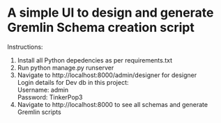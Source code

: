# A simple UI to design and generate Gremlin Schema creation script

Instructions:  
1) Install all Python depedencies as per requirements.txt  
2) Run python manage.py runserver  
3) Navigate to http://localhost:8000/admin/designer for designer  
  Login details for Dev db in this project:   
    Username: admin  
    Password: TinkerPop3  
4) Navigate to http://localhost:8000 to see all schemas and generate Gremlin scripts  
